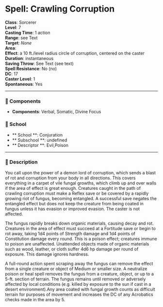 
# Spell: Crawling Corruption
**Class**: Sorcerer  
**Level**: 7  
**Casting Time**: 1 action  
**Range**: see Text  
**Target**: _None_  
**Area**:   
**Effect**: a 10 ft./level radius circle of corruption, centered on the caster  
**Duration**: instantaneous  
**Saving Throw**: See Text (see text)  
**Spell Resistance**: No (no)  
**DC**: 17  
**Caster Level**: 1  
**Spontaneous**: Yes

---

### 🔮 Components
- **Components**: Verbal, Somatic, Divine Focus

### 🏫 School
- ** School **: Conjuration
- ** Subschool **: undefined
- ** Descriptor **: Evil,Poison
---

### 📜 Description
You call upon the power of a demon lord of corruption, which sends a blast of rot and corruption from your body in all directions. This covers everything in a carpet of vile fungal growths, which climb up and over walls if the area of effect is great enough. Creatures caught in the path of crawling corruption must make a Reflex save or be covered by a rapidly growing riot of fungus, becoming entangled. A successful save negates the entangled effect but does not keep the creature from being coated in fungus unless it has evasion or improved evasion. The caster is not affected.

The fungus rapidly breaks down organic materials, causing decay and rot. Creatures in the area of effect must succeed at a Fortitude save or begin to rot away, taking 1d4 points of Strength damage and 1d4 points of Constitution damage every round. This is a poison effect; creatures immune to poison are unaffected. Unattended objects made of organic materials such as wood, leather, or cloth suffer 4d6 hp damage per round of exposure. This damage ignores hardness.

A full-round action spent scraping away the fungus can remove the effect from a single creature or object of Medium or smaller size. A neutralize poison or heal spell removes the fungus from a creature, object, or up to a 5-ft. section of terrain. The fungus remains until removed or adversely affected by local conditions (e.g. killed by exposure to the sun if cast in a desert environment).Any area coated with fungal growth counts as difficult terrain for purposes of movement and increases the DC of any Acrobatics checks made in the area by 5.

